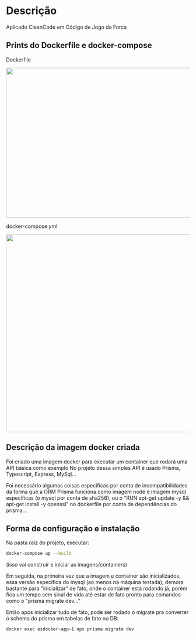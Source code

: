# Descrição
Aplicado CleanCode em Código de Jogo da Forca


## Prints do Dockerfile e docker-compose

Dockerfile

<img src="https://i.imgur.com/5k9yfKh.png" width="680" height="410">

docker-compose.yml

<img src="https://imgur.com/U5sQX4b" width="540" height="540">



## Descrição da imagem docker criada

Foi criado uma imagem docker para executar um container que rodará uma API básica como exemplo
No projeto dessa simples API é usado Prisma, Typescript, Express, MySql...

Foi necessário algumas coisas específicas por conta de incompatibilidades da forma que a ORM Prisma funciona
como imagem node e  imagem mysql específicas (o mysql por conta de sha256), ou o "RUN apt-get update -y && apt-get install -y openssl"
no dockerfile por conta de dependências do prisma...


## Forma de configuração e instalação
Na pasta raíz do projeto, executar:
```bash
docker-compose up --build

```
(isso vai construir e iniciar as imagens/containers)

Em seguída, na primeira vez que a imagem e container são inicializados, essa versão específica do mysql (ao menos na máquina testada),
demora bastante para "inicializar" de fato, onde o container está rodando já, porém fica um tempo sem sinal de vida até estar de fato pronto
para comandos como o "prisma migrate dev..."

Então após inicializar tudo de fato, pode ser rodado o migrate pra converter o schema do prisma em tabelas de fato no DB:
```bash
docker exec esdocker-app-1 npx prisma migrate dev
```





